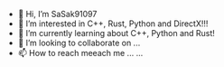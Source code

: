 - 👋 Hi, I’m SaSak91097
- 👀 I’m interested in C++, Rust, Python and DirectX!!!
- 🌱 I’m currently learning about C++, Python and Rust!
- 💞️ I’m looking to collaborate on ...
- 📫 How to reach meeach me ... ...

<!---
SaSak91097/SaSak91097 is a ✨ special ✨ repository because its `README.md` (this file) appears on your GitHub profile.
You can click the Preview link to take a look at your changes.
--->
